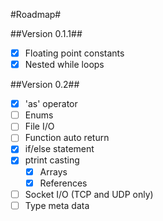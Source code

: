 #Roadmap#

##Version 0.1.1##
 - [x] Floating point constants
 - [x] Nested while loops

##Version 0.2##
 - [x] 'as' operator
 - [ ] Enums
 - [ ] File I/O
 - [ ] Function auto return
 - [x] if/else statement
 - [x] ptrint casting
   - [x] Arrays
   - [x] References
 - [ ] Socket I/O (TCP and UDP only)
 - [ ] Type meta data